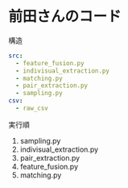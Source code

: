 
# 前田さんのコード

構造

```yaml
src:
  - feature_fusion.py
  - indivisual_extraction.py
  - matching.py
  - pair_extraction.py
  - sampling.py
csv:
  - raw_csv

```

実行順

1. sampling.py
2. indivisual_extraction.py
3. pair_extraction.py
4. feature_fusion.py
5. matching.py

